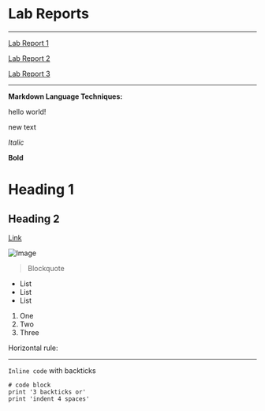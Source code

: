 


# **Lab Reports**
---

[Lab Report 1](https://aditijainn.github.io/cse15l-lab-reports/lab-report-1-week-2)

[Lab Report 2](https://aditijainn.github.io/cse15l-lab-reports/lab-report-2-week-4)

[Lab Report 3](https://aditijainn.github.io/cse15l-lab-reports/lab-report-3-week-6)

---

**Markdown Language Techniques:**

hello world!

new text

*Italic*

**Bold**

# Heading 1

## Heading 2

[Link](http://a.com)

![Image](https://images.squarespace-cdn.com/content/v1/5ce8207cf96ff50001d57d6a/1593443818783-7S3MRS7F9ZCCHVS8JTV5/yosemite1.png)

> Blockquote

* List
* List
* List

1. One
2. Two
3. Three

Horizontal rule:

---

`Inline code` with backticks

```
# code block
print '3 backticks or'
print 'indent 4 spaces'
```
